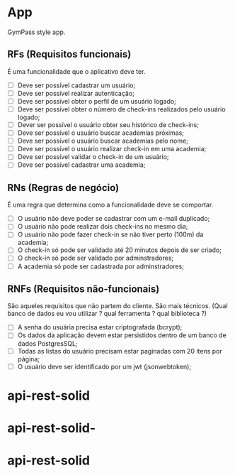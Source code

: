 # App

GymPass style app.

## RFs (Requisitos funcionais)

É uma funcionalidade que o aplicativo deve ter.

- [ ] Deve ser possível cadastrar um usuário;
- [ ] Deve ser possível realizar autenticação;
- [ ] Deve ser possível obter o perfil de um usuário logado;
- [ ] Deve ser possível obter o número de check-ins realizados pelo usuário logado;
- [ ] Dever ser possível o usuário obter seu histórico de check-ins;
- [ ] Deve ser possível o usuário buscar academias próximas;
- [ ] Deve ser possível o usuário buscar academias pelo nome;
- [ ] Deve ser possível o usuário realizar check-in em uma academia;
- [ ] Deve ser possível validar o check-in de um usuário;
- [ ] Deve ser possível cadastrar uma academia;

## RNs (Regras de negócio)

É uma regra que determina como a funcionalidade deve se comportar.

- [ ] O usuário não deve poder se cadastrar com um e-mail duplicado;
- [ ] O usuário não pode realizar dois check-ins no mesmo dia;
- [ ] O usuário não pode fazer check-in se não tiver perto (100m) da academia;
- [ ] O check-in só pode ser validado até 20 minutos depois de ser criado;
- [ ] O check-in só pode ser validado por adminstradores;
- [ ] A academia só pode ser cadastrada por adminstradores;

## RNFs (Requisitos não-funcionais)

São aqueles requisitos que não partem do cliente. São mais técnicos. (Qual banco de dados eu vou utilizar ? qual ferramenta ? qual biblioteca ?)

- [ ] A senha do usuária precisa estar criptografada (bcrypt);
- [ ] Os dados da aplicação devem estar persistidos dentro de um banco de dados PostgresSQL;
- [ ] Todas as listas do usuário precisam estar paginadas com 20 itens por página;
- [ ] O usuário deve ser identificado por um jwt (jsonwebtoken);
# api-rest-solid
# api-rest-solid-
# api-rest-solid
